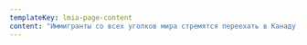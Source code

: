 ```yaml
---
templateKey: lmia-page-content
content: "Иммигранты со всех уголков мира стремятся переехать в Канаду, так как она является очень привлекательным местом для трудоустройства. Однако при этом правительство Канады хочет максимально защитить интересы своих граждан, поэтому оно обязывает работодателей обосновывать необходимость привлечения иностранных сотрудников. И для обоснования такой необходимости существует специальная процедура, а именно – получение оценки воздействия на рынок труда – Labour Market Impact Assessment (LMIA).\n\nLMIA – это специальный разрешительный документ, который выдается в Отделе занятости и социальной политики (Employment and Social Development Canada, ESDC), и подтверждает право работодателя взять на конкретную вакансию иностранного работника.\n\nДля получения LMIA канадский работодатель должен доказать 3 факта:\n\n\n\n* Наличие вакансии и необходимого для нее объема работы\n* Наличие финансирования для указанной вакансии – при этом оплата сотруднику не должна быть ниже средней зарплаты аналогичных специалистов в данном регионе\n* Невозможность найти соответствующего специалиста среди граждан Канады и необходимость привлечения специалиста из-за рубежа\n\n\n\nОтметим, что не в каждом случае нужно оформлять LMIA – для некоторых категорий работников это не требуется. Например, при принятии на работу по Международной программе мобильности (International Mobility Program, IMP), либо в случаях, которые подпадают под действие международных соглашений.\r\n\n\r\n\nПолучением LMIA занимается сам работодатель. Он должен подготовить пакет документов о том, чем занимается их компания, какую пользу она приносит экономике страны и т.д. При этом данный работодатель должен успешно работать на территории Канады минимум несколько лет, иметь хорошие финансовые показатели, штат сотрудников, а приглашаемый иностранный специалист должен подпадать под профиль деятельности данной компании. Кроме того, компания должна документально подтвердить, что приложила все усилия к поиску потенциального кандидата среди граждан Канады, но ей это не удалось. Такими доказательствами являются объявления в прессе и электронных системах поиска работников. Работодатели должны публиковать вакансию на канадском рынке труда в течение 4 недель до момента подачи на LMIA. Кроме того, не лишними в пакете документов будут резюме потенциальных канадских соискателей и письменное обоснование, почему они не подходят на данную вакансию.\r\n\nКак указано выше, размер зарплаты для потенциального сотрудника не должен быть ниже средней зарплаты по аналогичной должности в данном регионе. Таким образом, нельзя взять на вакансию иностранного специалиста по той причине, что он согласен работать за более низкую зарплату. Правительственный чиновник обязательно проверит эту позицию при рассмотрении пакета документов.\r\n\nВ большинстве случаев LMIA оформляют под конкретного иностранного кандидата, поэтому нужно доказать, что он способен выполнить свою работу на высоком уровне, а следовательно – он должен иметь достаточный уровень образования и хорошо владеть английским (французским) языком.\r\n\nВсе перечисленные документы – это огромный пакет, занимающий зачастую более 100 страниц. Причем каждый из документов строго регламентирован и должен соответствовать определенным стандартам. Кроме того, за каждый запрос на проведение LMIA канадский работодатель должен заплатить комиссионный сбор в размере 1000 канадских долларов. Поэтому в большинстве случаев для подготовки запроса на оценку влияния на рынок труда работодатели привлекают иммиграционного специалиста.\r\n\nПосле подачи документов и рассмотрения их в Отделе занятости и социальной политики работодатель должен пройти интервью с чиновником указанной службы, где должен будет подтвердить предоставленную информацию и ответить на дополнительные вопросы.\n\n\r\n\nВ заключение отметим, что наличие позитивной LMIA (или confirmation letter) не гарантирует въезд в Канаду тем, кто не соответствует требованиям канадского законодательства по иным причинам. Поэтому процесс трудоустройства лучше доверять опытным специалистам, которые помогут избежать трудностей и подводных камней при оформлении документов.\r\n\n\n\nНаша компания занимается подготовкой запросов на проведение Оценки влияния на рынок труда – LMIA. Мы берем на себя весь процесс оформления и согласования, готовы выступить посредником между вами и канадским работодателем, а также помочь в решении иных вопросов, возникающих в процессе иммиграции в Канаду."
---
```


